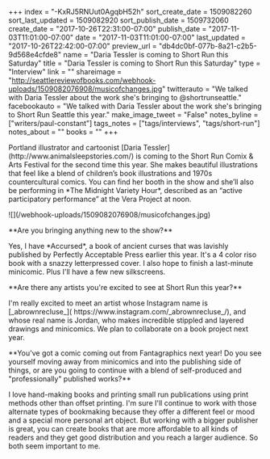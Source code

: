 +++
index = "-KxRJ5RNUut0AgqbH52h"
sort_create_date = 1509082260
sort_last_updated = 1509082920
sort_publish_date = 1509732060
create_date = "2017-10-26T22:31:00-07:00"
publish_date = "2017-11-03T11:01:00-07:00"
date = "2017-11-03T11:01:00-07:00"
last_updated = "2017-10-26T22:42:00-07:00"
preview_url = "db4dc0bf-077b-8a21-c2b5-9d568e4cfde8"
name = "Daria Tessler is coming to Short Run this Saturday"
title = "Daria Tessler is coming to Short Run this Saturday"
type = "Interview"
link = ""
shareimage = "http://seattlereviewofbooks.com/webhook-uploads/1509082076908/musicofchanges.jpg"
twitterauto = "We talked with Daria Tessler about the work she's bringing to @shortrunseattle."
facebookauto = "We talked with Daria Tessler about the work she's bringing to Short Run Seattle this year."
make_image_tweet = "False"
notes_byline = ["writers/paul-constant"]
tags_notes = ["tags/interviews", "tags/short-run"]
notes_about = ""
books = ""
+++
<p class="intro">Portland illustrator and cartoonist [Daria Tessler](http://www.animalsleepstories.com/) is coming to the Short Run Comix & Arts Festival for the second time this year. She makes beautiful illustrations that feel like a blend of children’s book illustrations and 1970s countercultural comics. You can find her booth in the show and she’ll also be performing in *The Midnight Variety Hour*, described as an “active participatory performance” at the Vera Project at noon.</p>

<p class="image">![](/webhook-uploads/1509082076908/musicofchanges.jpg)</p>

<p class="noindent">**Are you bringing anything new to the show?**</p>

<p class="noindent">Yes, I have *Accursed*, a book of ancient curses that was lavishly published by Perfectly Acceptable Press earlier this year. It's a 4 color riso book with a snazzy letterpressed cover. I also hope to finish a last-minute minicomic. Plus I'll have a few new silkscreens.</p>

<p class="noindent">**Are there any artists you're excited to see at Short Run this year?**</p>

<p class="noindent">I'm really excited to meet an artist whose Instagram name is [_abrownrecluse_]( https://www.instagram.com/_abrownrecluse_/), and whose real name is Jordan, who makes incredible stippled and layered drawings and minicomics. We plan to collaborate on a book project next year.</p>

<p class="noindent">**You've got a comic coming out from Fantagraphics next year! Do you see yourself moving away from minicomics and into the publishing side of things, or are you going to continue with a blend of self-produced and "professionally" published works?**</p>

<p class="noindent">I love hand-making books and printing small run publications using print methods other than offset printing. I'm sure I'll continue to work with those alternate types of bookmaking because they offer a different feel or mood and a special more personal art object. But working with a bigger publisher is great, you can create books that are more affordable to all kinds of readers and they get good distribution and you reach a larger audience. So both seem important to me.</p>
